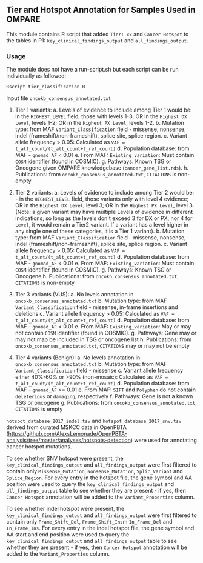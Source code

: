 ## Tier and Hotspot Annotation for Samples Used in OMPARE

This module contains R script that added `Tier: xx` and `Cancer Hotspot` to the tables in P1:
`key_clinical_findings_output` and `all_findings_output`.

### Usage
The module does not have a run-script.sh but each script can be run individually as followed:
  
```
Rscript tier_classification.R
```

Input file `oncokb_consensus_annotated.txt`

1. Tier 1 variants: 
  a. Levels of evidence to include among Tier 1 would be: in the `HIGHEST_LEVEL` field, those with levels 1-3; OR in the `Highest DX Level`, levels 1-2; OR in the `Highest PX Level`, levels 1-2. 
  b. Mutation type: from MAF `Variant_Classification` field - missense, nonsense, indel (frameshift/non-frameshift), splice site, splice region.
  c. Variant allele frequency > 0.05: Calculated as `VAF = t_alt_count/(t_alt_count+t_ref_count)`
  d. Population database: from MAF - `gnomad_AF` < 0.01
  e. From MAF: `Existing_variation`: Must contain `COSM` identifier (found in COSMIC). 
  g. Pathways: Known TSG or Oncogene given OMPARE knowledgebase (`cancer_gene_list.rds`). 
  h. Publications: from `oncokb_consensus_annotated.txt`, `CITATIONS` is non-empty

2. Tier 2 variants: 
  a. Levels of evidence to include among Tier 2 would be: - in the `HIGHEST_LEVEL` field, those variants only with level 4 evidence; OR in the `Highest DX Level`, level 3; OR in the `Highest PX Level`, level 3. (Note: a given variant may have multiple Levels of evidence in different indications, so long as the levels don't exceed 3 for DX or PX, nor 4 for `Level`, it would remain a Tier2 variant. If a variant has a level higher in any single one of these categories, it is a Tier 1 variant). 
  b. Mutation type: from MAF `Variant_Classification` field - missense, nonsense, indel (frameshift/non-frameshift), splice site, splice region.
  c. Variant allele frequency > 0.05: Calculated as `VAF = t_alt_count/(t_alt_count+t_ref_count)`
  d. Population database: from MAF - `gnomad_AF` < 0.01
  e. From MAF: `Existing_variation`: Must contain `COSM` identifier (found in COSMIC). 
  g. Pathways: Known TSG or Oncogene 
  h. Publications: from `oncokb_consensus_annotated.txt`, `CITATIONS` is non-empty

3. Tier 3 variants (VUS): 
  a. No levels annotation in `oncokb_consensus_annotated.txt`
  b. Mutation type: from MAF `Variant_Classification` field - missense, in-frame insertions and deletions
  c. Variant allele frequency > 0.05: Calculated as `VAF = t_alt_count/(t_alt_count+t_ref_count)`
  d. Population database: from MAF - `gnomad_AF` < 0.01
  e. From MAF: `Existing_variation`: May or may not contain `COSM` identifier (found in COSMIC). 
  g. Pathways: Gene may or may not map be included in TSG or oncogene list
  h. Publications: from `oncokb_consensus_annotated.txt`, `CITATIONS` may or may not be empty

4. Tier 4 variants (Benign): 
  a. No levels annotation in `oncokb_consensus_annotated.txt`
  b. Mutation type: from MAF `Variant_Classification` field - missense
  c. Variant allele frequency either 40%-60% or >90% (non-mosaic): Calculated as `VAF = t_alt_count/(t_alt_count+t_ref_count)`
  d. Population database: from MAF - `gnomad_AF` >= 0.01
  e. From MAF:  `SIFT` and `Polyphen` do not contain `deleterious` or `damaging`, respectively
  f. Pathways: Gene is not a known TSG or oncogene
  g. Publications: from `oncokb_consensus_annotated.txt`, `CITATIONS` is empty
  
`hotspot_database_2017_indel.tsv` and `hotspot_database_2017_snv.tsv` derived from curated MSKCC data in OpenPBTA (https://github.com/AlexsLemonade/OpenPBTA-analysis/tree/master/analyses/hotspots-detection) were used for annotating cancer hotspot mutations.

To see whether SNV hotspot were present, the `key_clinical_findings_output` and `all_findings_output` were first filtered to contain only `Missense_Mutation`, `Nonsense_Mutation`, `Splic_Variant` and `Splice_Region`. 
For every entry in the hotspot file, the gene symbol and AA position were used to query the `key_clinical_findings_output` and `all_findings_output` table to see whether they are present - if yes, then `Cancer Hotspot` annotation will be added to the `Variant_Properties` column.

To see whether indel hotspot were present, the `key_clinical_findings_output` and `all_findings_output` were first filtered to contain only `Frame_Shift_Del`, `Frame_Shift_Ins`m `In_Frame_Del` and `In_Frame_Ins`. 
For every entry in the indel hotspot file, the gene symbol and AA start and end position were used to query the `key_clinical_findings_output` and `all_findings_output` table to see whether they are present - if yes, then `Cancer Hotspot` annotation will be added to the `Variant_Properties` column.

